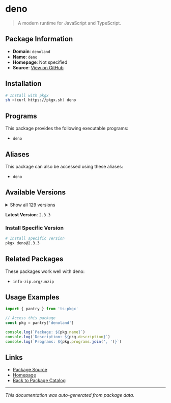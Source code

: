 # deno

> A modern runtime for JavaScript and TypeScript.

## Package Information

- **Domain**: `denoland`
- **Name**: `deno`
- **Homepage**: Not specified
- **Source**: [View on GitHub](https://github.com/pkgxdev/pantry/tree/main/projects/deno.land/package.yml)

## Installation

```bash
# Install with pkgx
sh <(curl https://pkgx.sh) deno
```

## Programs

This package provides the following executable programs:

- `deno`

## Aliases

This package can also be accessed using these aliases:

- `deno`

## Available Versions

<details>
<summary>Show all 129 versions</summary>

- `2.3.3`, `2.3.2`, `2.3.1`, `2.2.13`, `2.2.12`
- `2.2.11`, `2.2.10`, `2.2.9`, `2.2.8`, `2.2.7`
- `2.2.6`, `2.2.5`, `2.2.4`, `2.2.3`, `2.2.2`
- `2.2.1`, `2.2.0`, `2.1.13`, `2.1.12`, `2.1.11`
- `2.1.10`, `2.1.9`, `2.1.8`, `2.1.7`, `2.1.6`
- `2.1.5`, `2.1.4`, `2.1.3`, `2.1.2`, `2.1.1`
- `2.1.0`, `2.0.6`, `2.0.5`, `2.0.4`, `2.0.3`
- `2.0.2`, `2.0.1`, `2.0.0`, `1.46.3`, `1.46.2`
- `1.46.1`, `1.46.0`, `1.45.5`, `1.45.4`, `1.45.3`
- `1.45.2`, `1.45.1`, `1.45.0`, `1.44.4`, `1.44.3`
- `1.44.2`, `1.44.1`, `1.44.0`, `1.43.6`, `1.43.5`
- `1.43.4`, `1.43.3`, `1.43.2`, `1.43.1`, `1.43.0`
- `1.42.4`, `1.42.3`, `1.42.2`, `1.42.1`, `1.42.0`
- `1.41.3`, `1.41.2`, `1.41.1`, `1.41.0`, `1.40.5`
- `1.40.4`, `1.40.3`, `1.40.2`, `1.40.1`, `1.40.0`
- `1.39.4`, `1.39.3`, `1.39.2`, `1.39.1`, `1.39.0`
- `1.38.5`, `1.38.4`, `1.38.3`, `1.38.2`, `1.38.1`
- `1.38.0`, `1.37.2`, `1.37.1`, `1.37.0`, `1.36.4`
- `1.36.3`, `1.36.2`, `1.36.1`, `1.36.0`, `1.35.3`
- `1.35.2`, `1.35.1`, `1.35.0`, `1.34.3`, `1.34.2`
- `1.34.1`, `1.34.0`, `1.33.4`, `1.33.3`, `1.33.2`
- `1.33.1`, `1.33.0`, `1.32.5`, `1.32.4`, `1.32.3`
- `1.32.2`, `1.32.1`, `1.32.0`, `1.31.3`, `1.31.2`
- `1.31.1`, `1.31.0`, `1.30.3`, `1.30.2`, `1.30.1`
- `1.30.0`, `1.29.2`, `1.29.1`, `1.29.0`, `1.28.3`
- `1.28.2`, `1.28.1`, `1.28.0`, `1.26.2`

</details>

**Latest Version**: `2.3.3`

### Install Specific Version

```bash
# Install specific version
pkgx deno@2.3.3
```

## Related Packages

These packages work well with deno:

- `info-zip.org/unzip`

## Usage Examples

```typescript
import { pantry } from 'ts-pkgx'

// Access this package
const pkg = pantry['denoland']

console.log(`Package: ${pkg.name}`)
console.log(`Description: ${pkg.description}`)
console.log(`Programs: ${pkg.programs.join(', ')}`)
```

## Links

- [Package Source](https://github.com/pkgxdev/pantry/tree/main/projects/deno.land/package.yml)
- [Homepage](#)
- [Back to Package Catalog](../package-catalog.md)

---

*This documentation was auto-generated from package data.*
